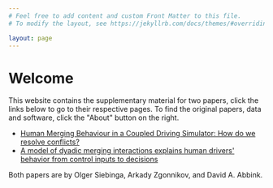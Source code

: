 ```yaml
---
# Feel free to add content and custom Front Matter to this file.
# To modify the layout, see https://jekyllrb.com/docs/themes/#overriding-theme-defaults

layout: page
---
```



<h1> Welcome </h1>
This website contains the supplementary material for two papers, click the links below to go to their respective pages. To find the original papers, data and software, click the "About" button on the right.

- <a href="https://tud-hri.github.io/simple-merging-experiment/experiment">Human Merging Behaviour in a Coupled Driving Simulator: How do we resolve conflicts?</a>
- <a href="https://tud-hri.github.io/simple-merging-experiment/model">A model of dyadic merging interactions explains human drivers' behavior from control inputs to decisions</a>

Both papers are by Olger Siebinga, Arkady Zgonnikov, and David A. Abbink. 
